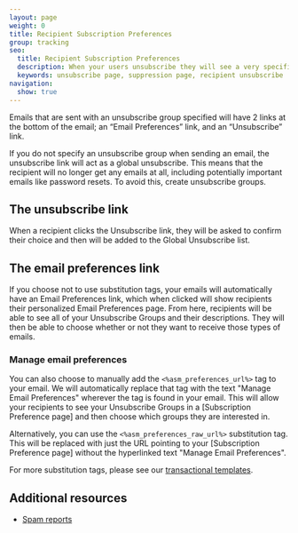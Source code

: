 ```yaml
---
layout: page
weight: 0
title: Recipient Subscription Preferences
group: tracking
seo:
  title: Recipient Subscription Preferences
  description: When your users unsubscribe they will see a very specific page where they can manage their subscriptions with your emails.
  keywords: unsubscribe page, suppression page, recipient unsubscribe
navigation:
  show: true
---
```


Emails that are sent with an unsubscribe group specified will have 2 links at the bottom of the email; an “Email Preferences” link, and an “Unsubscribe” link.

If you do not specify an unsubscribe group when sending an email, the unsubscribe link will act as a global unsubscribe. This means that the recipient will no longer get any emails at all, including potentially important emails like password resets. To avoid this, create unsubscribe groups.

## 	The unsubscribe link

When a recipient clicks the Unsubscribe link, they will be asked to confirm their choice and then will be added to the Global Unsubscribe list.

## 	The email preferences link

If you choose not to use substitution tags, your emails will automatically have an Email Preferences link, which when clicked will show recipients their personalized Email Preferences page. From here, recipients will be able to see all of your Unsubscribe Groups and their descriptions. They will then be able to choose whether or not they want to receive those types of emails.

 ### 	Manage email preferences

You can also choose to manually add the `<%asm_preferences_url%>` tag to your email. We will automatically replace that tag with the text "Manage Email Preferences" wherever the tag is found in your email. This will allow your recipients to see your Unsubscribe Groups in a [Subscription Preference page] and then choose which groups they are interested in.

Alternatively, you can use the `<%asm_preferences_raw_url%>` substitution tag. This will be replaced with just the URL pointing to your [Subscription Preference page] without the hyperlinked text "Manage Email Preferences".

For more substitution tags, please see our [transactional templates]({{root_url}}/ui/sending-email/create-and-edit-transactional-templates/#adding-unsubscribe-links-to-a-template).

## 	Additional resources

- [Spam reports]({{root_url}}/ui/analytics-and-reporting/spam-reports/)
